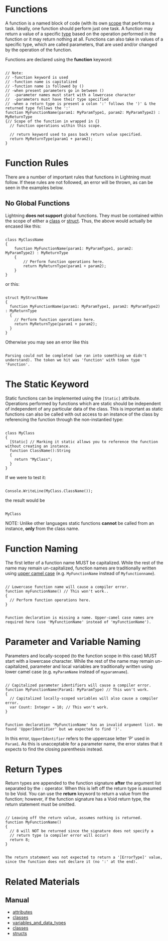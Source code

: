 # Functions
A function is a named block of code (with its own [scope](https://plasmaengine.github.io/PlasmaDocs/Manual/Lightning/variables_and_data_types.markdown#scope) that performs a task. Ideally, one function should perform just one task. A function may return a value of a specific [type](https://plasmaengine.github.io/PlasmaDocs/Manual/Lightning/variables_and_data_types.markdown) based on the operation performed in the function or it may return nothing at all. Functions can also take in values of a specific type, which are called parameters, that are used and/or changed by the operation of the function.

Functions are declared using the **function** keyword:
<pre><code class="language-csharp">
// Note:
// -function keyword is used
// -function name is capitalized
// -function name is followed by ()
// -when present parameters go in between ()
//  -parameter names must start with a lowercase character
//  -parameters must have their type specified
// -when a return type is present a colon ':' follows the ')' & the returned type follows the ':'
function MyFunctionName(param1: MyParamType1, param2: MyParamType2) : MyReturnType
{// Scope of the function in wrapped in {}
  // function operations within this scope.
  
  // return keyword used to pass back return value specified.
  return MyReturnType(param1 + param2);
}
</code></pre>


 # Function Rules

There are a number of important rules that functions in Lightning must follow. If these rules are not followed, an error will be thrown, as can be seen in the examples below. 

 ## No Global Functions
Lightning **does not support** global functions. They must be contained within the scope of either a [class](https://plasmaengine.github.io/PlasmaDocs/Manual/Lightning/classes.markdown) or [struct](https://plasmaengine.github.io/PlasmaDocs/Manual/Lightning/structs.markdown). Thus, the above would actually be encased like this:

<pre><code class="language-csharp">
class MyClassName
{
    function MyFunctionName(param1: MyParamType1, param2: MyParamType2) : MyReturnType
    {
        // Perform function operations here.
        return MyReturnType(param1 + param2);
    }
}
</code></pre>

or this:
<pre><code class="language-csharp">
struct MyStructName
{
  function MyFunctionName(param1: MyParamType1, param2: MyParamType2) : MyReturnType
  {
    // Perform function operations here.
    return MyReturnType(param1 + param2);
  }
}
</code></pre>
Otherwise you may see an error like this

<pre><code class="language-csharp">
Parsing could not be completed (we ran into something we didn't understand). The token we hit was 'function' with token type 'Function'.
</code></pre>

 # The Static Keyword
Static functions can be implemented using the `[Static]` attribute. Operations performed by functions which are static should be independent of independent of any particular data of the class. This is important as static functions can also be called with out access to an instance of the class by referencing the function through the non-instantied type:

<pre><code class="language-csharp">
class MyClass
{
  [Static] // Marking it static allows you to reference the function without creating an instance.
  function ClassName():String
  {
    return "MyClass";
  }
}
</code></pre>
If we were to test it:
<pre><code class="language-csharp">
Console.WriteLine(MyClass.ClassName());
</code></pre>
the result would be

<pre><code class="language-csharp">
MyClass
</code></pre>
NOTE: Unlike other languages static functions **cannot** be called from an instance, **only** from the class name.

 # Function Naming

The first letter of a function name MUST be capitalized. While the rest of the name may remain un-capitalized, function names are traditionally written using [upper camel case](https://en.wikipedia.org/wiki/Camel_case) (e.g. `MyFunctionName` instead of `Myfunctionname`).

<pre><code class="language-csharp">
// Lowercase function name will cause a compiler error.
function myFunctionName() // This won't work..
{
  // Perform function operations here.
}
</code></pre>

<pre><code class="language-csharp">
Function declaration is missing a name. Upper-camel case names are required here (use 'MyFunctionName' instead of 'myFunctionName').
</code></pre>

 # Parameter and Variable Naming

Parameters and locally-scoped (to the function scope in this case) MUST start with a lowercase character. While the rest of the name may remain un-capitalized, parameter and local variables are traditionally written using lower camel case (e.g. `myParamName` instead of `myparamname`).

<pre><code class="language-csharp">
// Capitalized parameter identifiers will cause a compiler error.
function MyFunctionName(Param1: MyParamType) // This won't work.
{
  // Capitalized locally-scoped variables will also cause a compiler error.
  var Count: Integer = 10; // This won't work.
}
</code></pre>

<pre><code class="language-csharp">
Function declaration 'MyFunctionName' has an invalid argument list. We found 'UpperIdentifier' but we expected to find ')'.
</code></pre>
In this error, `UpperIdentifier` refers to the uppercase letter 'P' used in `Param1`. As this is unacceptable for a parameter name, the error states that it expects to find the closing parenthesis instead.

 # Return Types

Return types are appended to the function signature **after** the argument list separated by the `:` operator. When this is left off the return type is assumed to be Void. You can use the **return** keyword to return a value from the function; however, if the function signature has a Void return type, the return statement must be omitted.

<pre><code class="language-csharp">
// Leaving off the return value, assumes nothing is returned.
function MyFunctionName()
{
  // 8 will NOT be returned since the signature does not specify a 
  // return type (a compiler error will occur)
  return 8;
}
</code></pre>

<pre><code class="language-csharp">
The return statement was not expected to return a '[ErrorType]' value, since the function does not declare it (no ':' at the end).
</code></pre>

 # Related Materials
 ## Manual
- [attributes](https://plasmaengine.github.io/PlasmaDocs/Manual/Lightning/attributes.markdown)
- [classes](https://plasmaengine.github.io/PlasmaDocs/Manual/Lightning/classes.markdown)
- [variables_and_data_types](https://plasmaengine.github.io/PlasmaDocs/Manual/Lightning/variables_and_data_types.markdown)
- [classes](https://plasmaengine.github.io/PlasmaDocs/Manual/Lightning/classes.markdown)
- [structs](https://plasmaengine.github.io/PlasmaDocs/Manual/Lightning/structs.markdown)
 

 